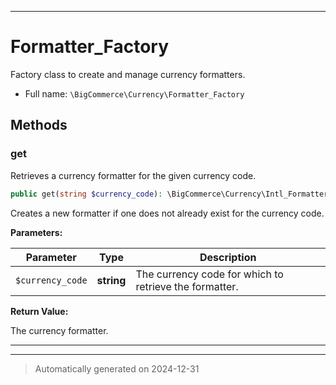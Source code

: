 ***

# Formatter_Factory

Factory class to create and manage currency formatters.



* Full name: `\BigCommerce\Currency\Formatter_Factory`




## Methods


### get

Retrieves a currency formatter for the given currency code.

```php
public get(string $currency_code): \BigCommerce\Currency\Intl_Formatter|\BigCommerce\Currency\Configurable_Formatter
```

Creates a new formatter if one does not already exist for the currency code.






**Parameters:**

| Parameter | Type | Description |
|-----------|------|-------------|
| `$currency_code` | **string** | The currency code for which to retrieve the formatter. |


**Return Value:**

The currency formatter.




***


***
> Automatically generated on 2024-12-31
